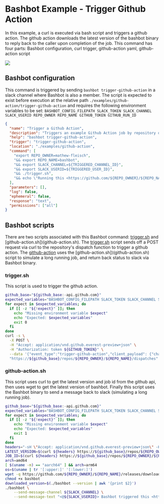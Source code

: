 # Bashbot Example - Trigger Github Action

In this example, a curl is executed via bash script and triggers a github action. The github action downloads the latest version of the bashbot binary to reply back to the caller upon completion of the job. This command has four parts: Bashbot configuration, curl trigger, github-action yaml, github-action script

<img src="https://i.imgur.com/s0cf2Hl.gif" />

## Bashbot configuration

This command is triggered by sending `bashbot trigger-github-action` in a slack channel where Bashbot is also a member. The script is expected to exist before execution at the relative path `./examples/github-action/trigger-github-action` and requires the following environment variables to be set: `BASHBOT_CONFIG_FILEPATH SLACK_TOKEN SLACK_CHANNEL SLACK_USERID REPO_OWNER REPO_NAME GITHUB_TOKEN GITHUB_RUN_ID`
```json
{
  "name": "Trigger a Github Action",
  "description": "Triggers an example Github Action job by repository dispatch",
  "help": "bashbot trigger-github-action",
  "trigger": "trigger-github-action",
  "location": "./examples/github-action",
  "command": [
    "export REPO_OWNER=mathew-fleisch",
    "&& export REPO_NAME=bashbot",
    "&& export SLACK_CHANNEL=${TRIGGERED_CHANNEL_ID}",
    "&& export SLACK_USERID=${TRIGGERED_USER_ID}",
    "&& ./trigger.sh",
    "&& echo \"Running this <https://github.com/${REPO_OWNER}/${REPO_NAME}/blob/main/.github/workflows/example-bashbot-github-action.yaml|example github action>\""
  ],
  "parameters": [],
  "log": false,
  "ephemeral": false,
  "response": "text",
  "permissions": ["all"]
}
```

## Bashbot scripts

There are two scripts associated with this Bashbot command: [trigger.sh](trigger.sh) and [github-action.sh])(github-action.sh). The [trigger.sh](trigger.sh) script sends off a POST request via curl to the repository's dispatch function to trigger a github action. The [github-action](../.github/workflows/example-bashbot-github-action.yaml) uses the [github-action.sh])(github-action.sh) script to simulate a long running job, and return back status to slack via Bashbot binary.

### trigger.sh

This script is used to trigger the github action.

```bash
github_base="${github_base:-api.github.com}"
expected_variables="BASHBOT_CONFIG_FILEPATH SLACK_TOKEN SLACK_CHANNEL SLACK_USERID REPO_OWNER REPO_NAME GITHUB_TOKEN"
for expect in $expected_variables; do
  if [[ -z "${!expect}" ]]; then
    echo "Missing environment variable $expect"
    echo "Expected: $expected_variables"
    exit 0
  fi
done
curl -s \
  -X POST \
  -H "Accept: application/vnd.github.everest-preview+json" \
  -H "Authorization: token ${GITHUB_TOKEN}" \
  --data '{"event_type":"trigger-github-action","client_payload": {"channel":"'${SLACK_CHANNEL}'", "user_id": "'${SLACK_USERID}'"}}' \
  "https://${github_base}/repos/${REPO_OWNER}/${REPO_NAME}/dispatches"

```


### github-action.sh

This script uses curl to get the latest version and job id from the github api, then uses wget to get the latest version of bashbot. Finally this script uses the Bashbot binary to send a message back to slack (simulating a long running job).

```bash
github_base="${github_base:-api.github.com}"
expected_variables="BASHBOT_CONFIG_FILEPATH SLACK_TOKEN SLACK_CHANNEL SLACK_USERID REPO_OWNER REPO_NAME GITHUB_TOKEN GITHUB_RUN_ID"
for expect in $expected_variables; do
  if [[ -z "${!expect}" ]]; then
    echo "Missing environment variable $expect"
    echo "Expected: $expected_variables"
    exit 1
  fi
done
headers="-sH \"Accept: application/vnd.github.everest-preview+json\" -H \"Authorization: token ${GITHUB_TOKEN}\""
LATEST_VERSION=$(curl ${headers} https://${github_base}/repos/${REPO_OWNER}/${REPO_NAME}/releases/latest | grep tag_name | cut -d '"' -f 4)
JOB_ID=$(curl ${headers} https://${github_base}/repos/${REPO_OWNER}/${REPO_NAME}/actions/runs/${GITHUB_RUN_ID}/jobs | jq -r '.jobs[].id')
arch=amd64
[ $(uname -m) == "aarch64" ] && arch=arm64
os=$(uname | tr '[:upper:]' '[:lower:]')
wget -q https://github.com/${REPO_OWNER}/${REPO_NAME}/releases/download/${LATEST_VERSION}/bashbot-${os}-${arch} -O bashbot
chmod +x bashbot
downloaded_version=$(./bashbot --version | awk '{print $2}')
./bashbot \
    --send-message-channel ${SLACK_CHANNEL} \
    --send-message-text "<@${SLACK_USERID}> Bashbot triggered this <https://github.com/${REPO_OWNER}/${REPO_NAME}/blob/main/.github/workflows/example-bashbot-github-action.yaml|example github action> and used the bashbot binary (<https://github.com/${REPO_OWNER}/${REPO_NAME}/releases/tag/${downloaded_version}|${downloaded_version}>) within the github action, to <https://github.com/${REPO_OWNER}/${REPO_NAME}/runs/${JOB_ID}?check_suite_focus=true|simulate a long running job> in order to send success/failure back to slack."
```